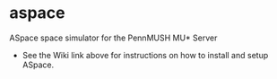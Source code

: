 aspace
======

ASpace space simulator for the PennMUSH MU* Server

* See the Wiki link above for instructions on how to install and setup ASpace.

